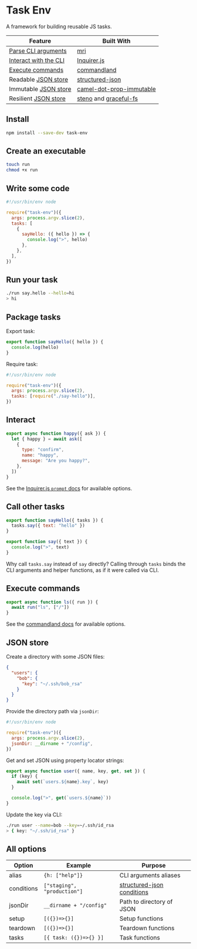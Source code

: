 # Task Env

A framework for building reusable JS tasks.

| Feature                                 | Built With                                                                                                             |
| --------------------------------------- | ---------------------------------------------------------------------------------------------------------------------- |
| [Parse CLI arguments](#write-some-code) | [mri](https://github.com/lukeed/mri#readme)                                                                            |
| [Interact with the CLI](#interact)      | [Inquirer.js](https://github.com/SBoudrias/Inquirer.js#readme)                                                         |
| [Execute commands](#execute-commands)   | [commandland](https://github.com/winton/commandland#readme)                                                            |
| Readable [JSON store](#json-store)      | [structured-json](https://github.com/invrs/structured-json#readme)                                                     |
| Immutable [JSON store](#json-store)     | [camel-dot-prop-immutable](https://github.com/invrs/camel-dot-prop-immutable#readme)                                   |
| Resilient [JSON store](#json-store)     | [steno](https://github.com/typicode/steno#readme) and [graceful-fs](https://github.com/isaacs/node-graceful-fs#readme) |

## Install

```bash
npm install --save-dev task-env
```

## Create an executable

```bash
touch run
chmod +x run
```

## Write some code

```js
#!/usr/bin/env node

require("task-env")({
  args: process.argv.slice(2),
  tasks: [
    {
      sayHello: ({ hello }) => {
        console.log(">", hello)
      },
    },
  ],
})
```

## Run your task

```bash
./run say.hello --hello=hi
> hi
```

## Package tasks

Export task:

```js
export function sayHello({ hello }) {
  console.log(hello)
}
```

Require task:

```js
#!/usr/bin/env node

require("task-env")({
  args: process.argv.slice(2),
  tasks: [require("./say-hello")],
})
```

## Interact

```js
export async function happy({ ask }) {
  let { happy } = await ask([
    {
      type: "confirm",
      name: "happy",
      message: "Are you happy?",
    },
  ])
}
```

See the [Inquirer.js `prompt` docs](https://github.com/SBoudrias/Inquirer.js#methods) for available options.

## Call other tasks

```js
export function sayHello({ tasks }) {
  tasks.say({ text: "hello" })
}

export function say({ text }) {
  console.log(">", text)
}
```

Why call `tasks.say` instead of `say` directly? Calling through `tasks` binds the CLI arguments and helper functions, as if it were called via CLI.

## Execute commands

```js
export async function ls({ run }) {
  await run("ls", ["/"])
}
```

See the [commandland docs](https://github.com/winton/commandland#execution-options) for available options.

## JSON store

Create a directory with some JSON files:

```json
{
  "users": {
    "bob": {
      "key": "~/.ssh/bob_rsa"
    }
  }
}
```

Provide the directory path via `jsonDir`:

```js
#!/usr/bin/env node

require("task-env")({
  args: process.argv.slice(2),
  jsonDir: __dirname + "/config",
})
```

Get and set JSON using property locator strings:

```js
export async function user({ name, key, get, set }) {
  if (key) {
    await set(`users.${name}.key`, key)
  }

  console.log(">", get(`users.${name}`))
}
```

Update the key via CLI:

```bash
./run user --name=bob --key=~/.ssh/id_rsa
> { key: "~/.ssh/id_rsa" }
```

## All options

| Option     | Example                     | Purpose                                                                             |
| ---------- | --------------------------- | ----------------------------------------------------------------------------------- |
| alias      | `{h: ["help"]}`             | CLI arguments aliases                                                               |
| conditions | `["staging", "production"]` | [structured-json conditions](https://github.com/invrs/structured-json#conditionals) |
| jsonDir    | `__dirname + "/config"`     | Path to directory of JSON                                                           |
| setup      | `[({})=>{}]`                | Setup functions                                                                     |
| teardown   | `[({})=>{}]`                | Teardown functions                                                                  |
| tasks      | `[{ task: ({})=>{} }]`      | Task functions                                                                      |
